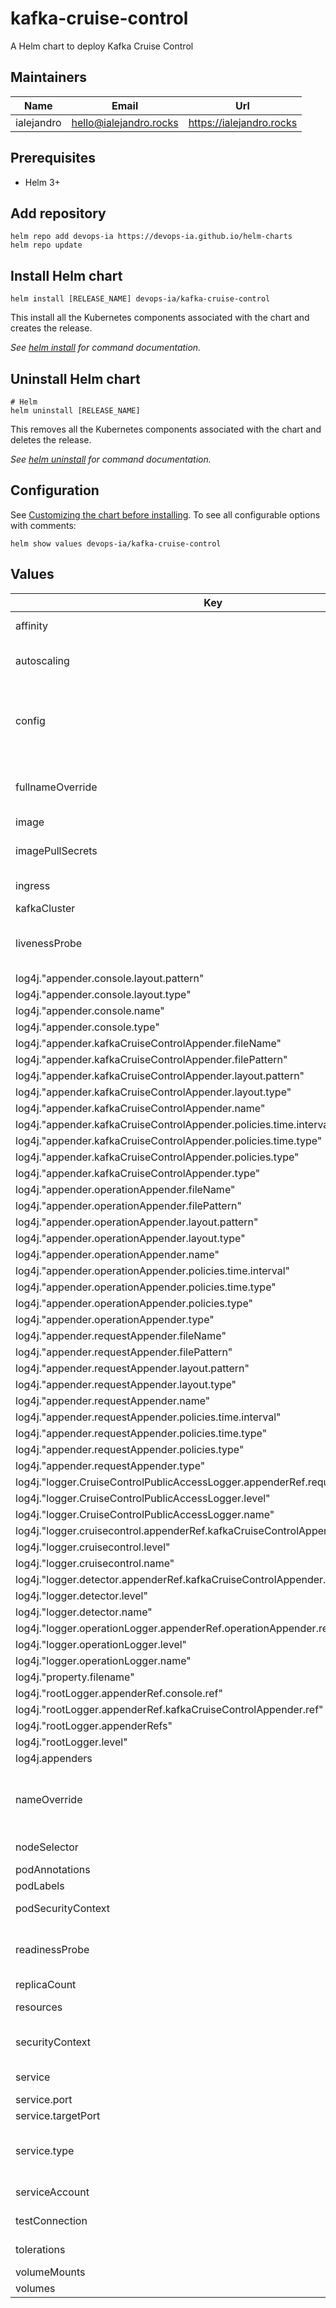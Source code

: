 # kafka-cruise-control

A Helm chart to deploy Kafka Cruise Control

## Maintainers

| Name | Email | Url |
| ---- | ------ | --- |
| ialejandro | <hello@ialejandro.rocks> | <https://ialejandro.rocks> |

## Prerequisites

* Helm 3+

## Add repository

```console
helm repo add devops-ia https://devops-ia.github.io/helm-charts
helm repo update
```

## Install Helm chart

```console
helm install [RELEASE_NAME] devops-ia/kafka-cruise-control
```

This install all the Kubernetes components associated with the chart and creates the release.

_See [helm install](https://helm.sh/docs/helm/helm_install/) for command documentation._

## Uninstall Helm chart

```console
# Helm
helm uninstall [RELEASE_NAME]
```

This removes all the Kubernetes components associated with the chart and deletes the release.

_See [helm uninstall](https://helm.sh/docs/helm/helm_uninstall/) for command documentation._

## Configuration

See [Customizing the chart before installing](https://helm.sh/docs/intro/using_helm/#customizing-the-chart-before-installing). To see all configurable options with comments:

```console
helm show values devops-ia/kafka-cruise-control
```

## Values

| Key | Type | Default | Description |
|-----|------|---------|-------------|
| affinity | object | `{}` | Affinity for pod assignment |
| autoscaling | object | `{"enabled":false,"maxReplicas":100,"minReplicas":1,"targetCPUUtilizationPercentage":80}` | Autoscaling with CPU or memory utilization percentage |
| config | object | `{"anomaly.detection.goals":["com.linkedin.kafka.cruisecontrol.analyzer.goals.RackAwareGoal","com.linkedin.kafka.cruisecontrol.analyzer.goals.MinTopicLeadersPerBrokerGoal","com.linkedin.kafka.cruisecontrol.analyzer.goals.ReplicaCapacityGoal","com.linkedin.kafka.cruisecontrol.analyzer.goals.DiskCapacityGoal","com.linkedin.kafka.cruisecontrol.analyzer.goals.NetworkInboundCapacityGoal","com.linkedin.kafka.cruisecontrol.analyzer.goals.NetworkOutboundCapacityGoal","com.linkedin.kafka.cruisecontrol.analyzer.goals.CpuCapacityGoal"],"anomaly.detection.interval.ms":"10000","anomaly.notifier.class":"com.linkedin.kafka.cruisecontrol.detector.notifier.SelfHealingNotifier","bootstrap.servers":"localhost:9092","broker.metric.sample.store.topic":"__KafkaCruiseControlModelTrainingSamples","broker.metrics.window.ms":300000,"broker.sample.store.topic.partition.count":8,"capacity.config.file":"config/capacityCores.json","client.id":"kafka-cruise-control","cluster.configs.file":"config/clusterConfigs.json","completed.cruise.control.admin.user.task.retention.time.ms":604800000,"completed.cruise.control.monitor.user.task.retention.time.ms":86400000,"completed.kafka.admin.user.task.retention.time.ms":604800000,"completed.kafka.monitor.user.task.retention.time.ms":86400000,"completed.user.task.retention.time.ms":86400000,"connections.max.idle.ms":540000,"cpu.balance.threshold":1.1,"cpu.capacity.threshold":0.7,"cpu.low.utilization.threshold":0,"default.goals":["com.linkedin.kafka.cruisecontrol.analyzer.goals.RackAwareGoal","com.linkedin.kafka.cruisecontrol.analyzer.goals.MinTopicLeadersPerBrokerGoal","com.linkedin.kafka.cruisecontrol.analyzer.goals.ReplicaCapacityGoal","com.linkedin.kafka.cruisecontrol.analyzer.goals.DiskCapacityGoal","com.linkedin.kafka.cruisecontrol.analyzer.goals.NetworkInboundCapacityGoal","com.linkedin.kafka.cruisecontrol.analyzer.goals.NetworkOutboundCapacityGoal","com.linkedin.kafka.cruisecontrol.analyzer.goals.CpuCapacityGoal","com.linkedin.kafka.cruisecontrol.analyzer.goals.ReplicaDistributionGoal","com.linkedin.kafka.cruisecontrol.analyzer.goals.PotentialNwOutGoal","com.linkedin.kafka.cruisecontrol.analyzer.goals.DiskUsageDistributionGoal","com.linkedin.kafka.cruisecontrol.analyzer.goals.NetworkInboundUsageDistributionGoal","com.linkedin.kafka.cruisecontrol.analyzer.goals.NetworkOutboundUsageDistributionGoal","com.linkedin.kafka.cruisecontrol.analyzer.goals.CpuUsageDistributionGoal","com.linkedin.kafka.cruisecontrol.analyzer.goals.TopicReplicaDistributionGoal","com.linkedin.kafka.cruisecontrol.analyzer.goals.LeaderReplicaDistributionGoal","com.linkedin.kafka.cruisecontrol.analyzer.goals.LeaderBytesInDistributionGoal"],"default.replica.movement.strategies":["com.linkedin.kafka.cruisecontrol.executor.strategy.BaseReplicaMovementStrategy"],"demotion.history.retention.time.ms":1209600000,"disk.balance.threshold":1.1,"disk.capacity.threshold":0.8,"disk.low.utilization.threshold":0,"execution.progress.check.interval.ms":10000,"goals":["com.linkedin.kafka.cruisecontrol.analyzer.goals.RackAwareGoal","com.linkedin.kafka.cruisecontrol.analyzer.goals.RackAwareDistributionGoal","com.linkedin.kafka.cruisecontrol.analyzer.goals.MinTopicLeadersPerBrokerGoal","com.linkedin.kafka.cruisecontrol.analyzer.goals.ReplicaCapacityGoal","com.linkedin.kafka.cruisecontrol.analyzer.goals.DiskCapacityGoal","com.linkedin.kafka.cruisecontrol.analyzer.goals.NetworkInboundCapacityGoal","com.linkedin.kafka.cruisecontrol.analyzer.goals.NetworkOutboundCapacityGoal","com.linkedin.kafka.cruisecontrol.analyzer.goals.CpuCapacityGoal","com.linkedin.kafka.cruisecontrol.analyzer.goals.ReplicaDistributionGoal","com.linkedin.kafka.cruisecontrol.analyzer.goals.PotentialNwOutGoal","com.linkedin.kafka.cruisecontrol.analyzer.goals.DiskUsageDistributionGoal","com.linkedin.kafka.cruisecontrol.analyzer.goals.NetworkInboundUsageDistributionGoal","com.linkedin.kafka.cruisecontrol.analyzer.goals.NetworkOutboundUsageDistributionGoal","com.linkedin.kafka.cruisecontrol.analyzer.goals.CpuUsageDistributionGoal","com.linkedin.kafka.cruisecontrol.analyzer.goals.TopicReplicaDistributionGoal","com.linkedin.kafka.cruisecontrol.analyzer.goals.LeaderReplicaDistributionGoal","com.linkedin.kafka.cruisecontrol.analyzer.goals.LeaderBytesInDistributionGoal","com.linkedin.kafka.cruisecontrol.analyzer.kafkaassigner.KafkaAssignerDiskUsageDistributionGoal","com.linkedin.kafka.cruisecontrol.analyzer.kafkaassigner.KafkaAssignerEvenRackAwareGoal","com.linkedin.kafka.cruisecontrol.analyzer.goals.PreferredLeaderElectionGoal"],"hard.goals":["com.linkedin.kafka.cruisecontrol.analyzer.goals.RackAwareGoal","com.linkedin.kafka.cruisecontrol.analyzer.goals.ReplicaDistributionGoal","com.linkedin.kafka.cruisecontrol.analyzer.goals.MinTopicLeadersPerBrokerGoal","com.linkedin.kafka.cruisecontrol.analyzer.goals.TopicReplicaDistributionGoal","com.linkedin.kafka.cruisecontrol.analyzer.goals.ReplicaCapacityGoal","com.linkedin.kafka.cruisecontrol.analyzer.goals.DiskCapacityGoal","com.linkedin.kafka.cruisecontrol.analyzer.goals.NetworkInboundCapacityGoal","com.linkedin.kafka.cruisecontrol.analyzer.goals.NetworkOutboundCapacityGoal","com.linkedin.kafka.cruisecontrol.analyzer.goals.CpuCapacityGoal"],"intra.broker.goals":["com.linkedin.kafka.cruisecontrol.analyzer.goals.IntraBrokerDiskCapacityGoal","com.linkedin.kafka.cruisecontrol.analyzer.goals.IntraBrokerDiskUsageDistributionGoal"],"max.active.user.tasks":5,"max.cached.completed.cruise.control.admin.user.tasks":30,"max.cached.completed.cruise.control.monitor.user.tasks":20,"max.cached.completed.kafka.admin.user.tasks":30,"max.cached.completed.kafka.monitor.user.tasks":20,"max.cached.completed.user.tasks":25,"max.num.cluster.partition.movements":1250,"max.replicas.per.broker":10000,"metric.anomaly.analyzer.metrics":["BROKER_PRODUCE_LOCAL_TIME_MS_50TH","BROKER_PRODUCE_LOCAL_TIME_MS_999TH","BROKER_CONSUMER_FETCH_LOCAL_TIME_MS_50TH","BROKER_CONSUMER_FETCH_LOCAL_TIME_MS_999TH","BROKER_FOLLOWER_FETCH_LOCAL_TIME_MS_50TH","BROKER_FOLLOWER_FETCH_LOCAL_TIME_MS_999TH","BROKER_LOG_FLUSH_TIME_MS_50TH","BROKER_LOG_FLUSH_TIME_MS_999TH"],"metric.anomaly.detection.interval.ms":120000,"metric.anomaly.finder.class":"com.linkedin.kafka.cruisecontrol.detector.KafkaMetricAnomalyFinder","metric.anomaly.percentile.lower.threshold":10,"metric.anomaly.percentile.upper.threshold":90,"metric.sampler.class":"com.linkedin.kafka.cruisecontrol.monitor.sampling.prometheus.PrometheusMetricSampler","metric.sampler.partition.assignor.class":"com.linkedin.kafka.cruisecontrol.monitor.sampling.DefaultMetricSamplerPartitionAssignor","metric.sampling.interval.ms":120000,"min.samples.per.broker.metrics.window":1,"min.samples.per.partition.metrics.window":1,"min.valid.partition.ratio":0.95,"network.inbound.balance.threshold":1.1,"network.inbound.capacity.threshold":0.8,"network.inbound.low.utilization.threshold":0,"network.outbound.balance.threshold":1.1,"network.outbound.capacity.threshold":0.8,"network.outbound.low.utilization.threshold":0,"num.broker.metrics.windows":20,"num.concurrent.intra.broker.partition.movements":2,"num.concurrent.leader.movements":1000,"num.concurrent.partition.movements.per.broker":5,"num.partition.metrics.windows":5,"num.proposal.precompute.threads":1,"num.sample.loading.threads":8,"partition.metric.sample.store.topic":"__KafkaCruiseControlPartitionMetricSamples","partition.metrics.window.ms":300000,"partition.sample.store.topic.partition.count":8,"prometheus.server.endpoint":"prometheus.prometheus:9090","proposal.expiration.ms":60000,"removal.history.retention.time.ms":1209600000,"replica.count.balance.threshold":1.1,"replica.movement.strategies":["com.linkedin.kafka.cruisecontrol.executor.strategy.PostponeUrpReplicaMovementStrategy","com.linkedin.kafka.cruisecontrol.executor.strategy.PrioritizeLargeReplicaMovementStrategy","com.linkedin.kafka.cruisecontrol.executor.strategy.PrioritizeSmallReplicaMovementStrategy","com.linkedin.kafka.cruisecontrol.executor.strategy.PrioritizeMinIsrWithOfflineReplicasStrategy","com.linkedin.kafka.cruisecontrol.executor.strategy.PrioritizeOneAboveMinIsrWithOfflineReplicasStrategy","com.linkedin.kafka.cruisecontrol.executor.strategy.BaseReplicaMovementStrategy"],"sample.store.class":"com.linkedin.kafka.cruisecontrol.monitor.sampling.KafkaSampleStore","sample.store.topic.replication.factor":2,"sampling.allow.cpu.capacity.estimation":true,"self.healing.disk.failure.enabled":false,"self.healing.enabled":false,"self.healing.exclude.recently.demoted.brokers":true,"self.healing.exclude.recently.removed.brokers":true,"self.healing.goal.violation.enabled":false,"self.healing.maintenance.event.enabled":false,"self.healing.metric.anomaly.enabled":false,"self.healing.topic.anomaly.enabled":false,"topic.anomaly.finder.class":"com.linkedin.kafka.cruisecontrol.detector.TopicReplicationFactorAnomalyFinder","topic.config.provider.class":"com.linkedin.kafka.cruisecontrol.config.KafkaAdminTopicConfigProvider","topics.excluded.from.partition.movement":"__consumer_offsets.*|__amazon_msk_canary.*|__amazon_msk_connect.*|__KafkaCruiseControl.*","two.step.purgatory.max.requests":25,"two.step.purgatory.retention.time.ms":1209600000,"two.step.verification.enabled":false,"vertx.enabled":false,"webserver.accesslog.enabled":true,"webserver.api.urlprefix":"/kafkacruisecontrol/*","webserver.http.address":"0.0.0.0","webserver.http.cors.enabled":false,"webserver.http.port":9090,"webserver.request.maxBlockTimeMs":10000,"webserver.session.maxExpiryTimeMs":60000,"webserver.session.path":"/","webserver.ui.diskpath":"./cruise-control-ui/dist/","webserver.ui.urlprefix":"/*","zookeeper.security.enabled":false}` | kafka-cruise-control service configuration ref: https://github.com/linkedin/cruise-control/wiki/Configurations |
| fullnameOverride | string | `""` | String to fully override kafka-cruise-control.fullname template |
| image | object | `{"pullPolicy":"IfNotPresent","repository":"https://hub.docker.com/r/devopsiaci/cruise-control","tag":""}` | Image registry |
| imagePullSecrets | list | `[]` | Global Docker registry secret names as an array |
| ingress | object | `{"annotations":{},"className":"","enabled":false,"hosts":[{"host":"chart-example.local","paths":[{"path":"/","pathType":"ImplementationSpecific"}]}],"tls":[]}` | Ingress configuration to expose app |
| kafkaCluster | object | `{"networkIn":1000,"networkOut":1000,"numCores":2,"storage":1024}` | Cluster configuration |
| livenessProbe | object | `{"httpGet":{"path":"/","port":"http"}}` | Liveness probe configuration to check if the application is running |
| log4j."appender.console.layout.pattern" | string | `"[%d] %p %m (%c)%n"` |  |
| log4j."appender.console.layout.type" | string | `"PatternLayout"` |  |
| log4j."appender.console.name" | string | `"STDOUT"` |  |
| log4j."appender.console.type" | string | `"Console"` |  |
| log4j."appender.kafkaCruiseControlAppender.fileName" | string | `"${filename}/kafkacruisecontrol.log"` |  |
| log4j."appender.kafkaCruiseControlAppender.filePattern" | string | `"${filename}/kafkacruisecontrol.log.%d{yyyy-MM-dd-HH}"` |  |
| log4j."appender.kafkaCruiseControlAppender.layout.pattern" | string | `"[%d] %p %m (%c)%n"` |  |
| log4j."appender.kafkaCruiseControlAppender.layout.type" | string | `"PatternLayout"` |  |
| log4j."appender.kafkaCruiseControlAppender.name" | string | `"kafkaCruiseControlFile"` |  |
| log4j."appender.kafkaCruiseControlAppender.policies.time.interval" | int | `1` |  |
| log4j."appender.kafkaCruiseControlAppender.policies.time.type" | string | `"TimeBasedTriggeringPolicy"` |  |
| log4j."appender.kafkaCruiseControlAppender.policies.type" | string | `"Policies"` |  |
| log4j."appender.kafkaCruiseControlAppender.type" | string | `"RollingFile"` |  |
| log4j."appender.operationAppender.fileName" | string | `"${filename}/kafkacruisecontrol-operation.log"` |  |
| log4j."appender.operationAppender.filePattern" | string | `"${filename}/kafkacruisecontrol-operation.log.%d{yyyy-MM-dd}"` |  |
| log4j."appender.operationAppender.layout.pattern" | string | `"[%d] %p [%c] %m %n"` |  |
| log4j."appender.operationAppender.layout.type" | string | `"PatternLayout"` |  |
| log4j."appender.operationAppender.name" | string | `"operationFile"` |  |
| log4j."appender.operationAppender.policies.time.interval" | int | `1` |  |
| log4j."appender.operationAppender.policies.time.type" | string | `"TimeBasedTriggeringPolicy"` |  |
| log4j."appender.operationAppender.policies.type" | string | `"Policies"` |  |
| log4j."appender.operationAppender.type" | string | `"RollingFile"` |  |
| log4j."appender.requestAppender.fileName" | string | `"${filename}/kafkacruisecontrol-request.log"` |  |
| log4j."appender.requestAppender.filePattern" | string | `"${filename}/kafkacruisecontrol-request.log.%d{yyyy-MM-dd-HH}"` |  |
| log4j."appender.requestAppender.layout.pattern" | string | `"[%d] %p %m (%c)%n"` |  |
| log4j."appender.requestAppender.layout.type" | string | `"PatternLayout"` |  |
| log4j."appender.requestAppender.name" | string | `"requestFile"` |  |
| log4j."appender.requestAppender.policies.time.interval" | int | `1` |  |
| log4j."appender.requestAppender.policies.time.type" | string | `"TimeBasedTriggeringPolicy"` |  |
| log4j."appender.requestAppender.policies.type" | string | `"Policies"` |  |
| log4j."appender.requestAppender.type" | string | `"RollingFile"` |  |
| log4j."logger.CruiseControlPublicAccessLogger.appenderRef.requestAppender.ref" | string | `"requestFile"` |  |
| log4j."logger.CruiseControlPublicAccessLogger.level" | string | `"info"` |  |
| log4j."logger.CruiseControlPublicAccessLogger.name" | string | `"CruiseControlPublicAccessLogger"` |  |
| log4j."logger.cruisecontrol.appenderRef.kafkaCruiseControlAppender.ref" | string | `"kafkaCruiseControlFile"` |  |
| log4j."logger.cruisecontrol.level" | string | `"info"` |  |
| log4j."logger.cruisecontrol.name" | string | `"com.linkedin.kafka.cruisecontrol"` |  |
| log4j."logger.detector.appenderRef.kafkaCruiseControlAppender.ref" | string | `"kafkaCruiseControlFile"` |  |
| log4j."logger.detector.level" | string | `"info"` |  |
| log4j."logger.detector.name" | string | `"com.linkedin.kafka.cruisecontrol.detector"` |  |
| log4j."logger.operationLogger.appenderRef.operationAppender.ref" | string | `"operationFile"` |  |
| log4j."logger.operationLogger.level" | string | `"info"` |  |
| log4j."logger.operationLogger.name" | string | `"operationLogger"` |  |
| log4j."property.filename" | string | `"./logs"` |  |
| log4j."rootLogger.appenderRef.console.ref" | string | `"STDOUT"` |  |
| log4j."rootLogger.appenderRef.kafkaCruiseControlAppender.ref" | string | `"kafkaCruiseControlFile"` |  |
| log4j."rootLogger.appenderRefs" | string | `"console, kafkaCruiseControlAppender"` |  |
| log4j."rootLogger.level" | string | `"INFO"` |  |
| log4j.appenders | string | `"console, kafkaCruiseControlAppender, operationAppender, requestAppender"` |  |
| nameOverride | string | `""` | String to partially override kafka-cruise-control.fullname template (will maintain the release name) |
| nodeSelector | object | `{}` | Node labels for pod assignment |
| podAnnotations | object | `{}` | Pod annotations |
| podLabels | object | `{}` | Pod labels |
| podSecurityContext | object | `{}` | To specify security settings for a Pod |
| readinessProbe | object | `{"httpGet":{"path":"/","port":"http"}}` | Readiness probe configuration to check if the application is ready to accept traffic |
| replicaCount | int | `1` | Number of replicas |
| resources | object | `{}` | The resources limits and requested |
| securityContext | object | `{}` | Defines privilege and access control settings for a Pod or Container |
| service | object | `{"port":80,"targetPort":9090,"type":"ClusterIP"}` | Kubernetes servide to expose Pod |
| service.port | int | `80` | Kubernetes Service port |
| service.targetPort | int | `9090` | Pod expose port |
| service.type | string | `"ClusterIP"` | Kubernetes Service type. Allowed values: NodePort, LoadBalancer or ClusterIP |
| serviceAccount | object | `{"annotations":{},"automount":false,"create":true,"name":""}` | Enable creation of ServiceAccount |
| testConnection | bool | `false` | Enable livenessProbe and readinessProbe |
| tolerations | list | `[]` | Tolerations for pod assignment |
| volumeMounts | list | `[]` |  |
| volumes | list | `[]` |  |
